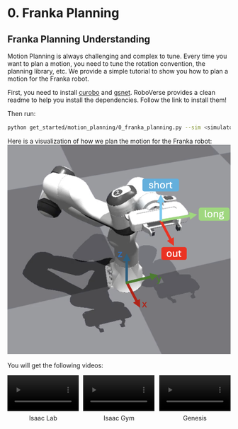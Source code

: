 # 0. Franka Planning
## Franka Planning Understanding

Motion Planning is always challenging and complex to tune. Every time you want to plan a motion, you need to tune the rotation convention, the planning library, etc. We provide a simple tutorial to show you how to plan a motion for the Franka robot.

First, you need to install [curobo](https://roboverse.wiki/metasim/get_started/advanced_installation/curobo) and [gsnet](https://roboverse.wiki/metasim/get_started/advanced_installation/gsnet). RoboVerse provides a clean readme to help you install the dependencies. Follow the link to install them!


Then run:
```bash
python get_started/motion_planning/0_franka_planning.py --sim <simulator>
```

Here is a visualization of how we plan the motion for the Franka robot:
![FrankaPlanningUnderstand](../../../_static/standard_output/motion_planning/franka_planning_understanding.png)


You will get the following videos:

<div style="display: flex; flex-wrap: wrap; justify-content: space-between; gap: 10px;">
    <div style="display: flex; justify-content: space-between; width: 100%; margin-bottom: 20px;">
        <div style="width: 32%; text-align: center;">
            <video width="100%" autoplay loop muted playsinline>
                <source src="https://roboverse.wiki/_static/standard_output/motion_planning/0_franka_planning_isaaclab.mp4" type="video/mp4">
            </video>
            <p style="margin-top: 5px;">Isaac Lab</p>
        </div>
        <div style="width: 32%; text-align: center;">
            <video width="100%" autoplay loop muted playsinline>
                <source src="https://roboverse.wiki/_static/standard_output/motion_planning/0_franka_planning_isaacgym.mp4" type="video/mp4">
            </video>
            <p style="margin-top: 5px;">Isaac Gym</p>
        </div>
        <div style="width: 32%; text-align: center;">
            <video width="100%" autoplay loop muted playsinline>
                <source src="https://roboverse.wiki/_static/standard_output/motion_planning/0_franka_planning_genesis.mp4" type="video/mp4">
            </video>
            <p style="margin-top: 5px;">Genesis</p>
        </div>
    </div>

</div>
